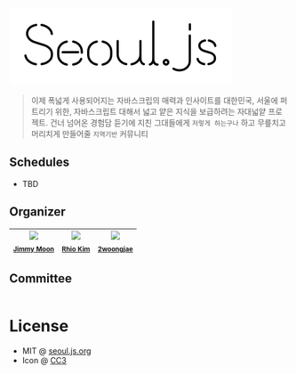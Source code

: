 ![](./assets/bi_black.png)

> 이제 폭넓게 사용되어지는 자바스크립의 매력과 인사이트를 대한민국, 서울에 퍼트리기 위한, 자바스크립트 대해서 넓고 얕은 지식을 보급하려는 자대넓얕 프로젝트. 건너 넘어온 경험담 듣기에 지친 그대들에게 `저렇게 하는구나` 하고 무릎치고 머리치게 만들어줄 `지역기반` 커뮤니티

## Schedules

- TBD

## Organizer

| ![](https://avatars2.githubusercontent.com/u/124117?v=3&s=100) <br><sub>[Jimmy Moon](https://github.com/ragingwind/)</sub> | ![](https://avatars1.githubusercontent.com/u/145777?v=3&s=100) <br><sub>[Rhio Kim](https://github.com/rhiokim/)</sub> | ![](https://avatars1.githubusercontent.com/u/9678066?v=3&s=100) <br><sub>[2woongjae](https://github.com/2woongjae/)</sub> |
| ------------- | ------------- | ------------- |

## Committee
| | | |
| ------------- | ------------- | ------------- |

# License

- MIT @ [seoul.js.org](https://seoul.js.org)
- Icon @ [CC3](https://thenounproject.com/term/seoul/403791/)
